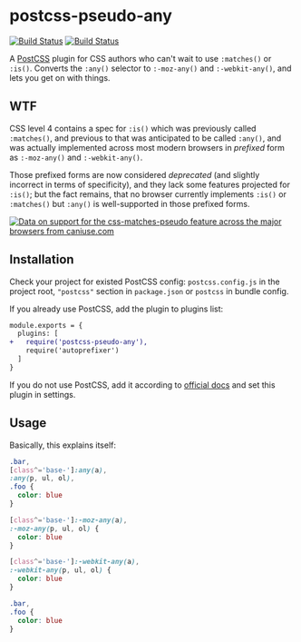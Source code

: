 # postcss-pseudo-any

[![Build Status](https://travis-ci.com/lunelson/postcss-pseudo-any.svg?branch=master)](https://travis-ci.com/lunelson/postcss-pseudo-any)
[![Build Status](https://david-dm.org/lunelson/postcss-pseudo-any.svg?branch=master)](https://travis-ci.com/lunelson/postcss-pseudo-any)

A [PostCSS] plugin for CSS authors who can't wait to use `:matches()` or `:is()`. Converts the `:any()` selector to `:-moz-any()` and `:-webkit-any()`, and lets you get on with things.

## WTF
CSS level 4 contains a spec for `:is()` which was previously called `:matches()`, and previous to that was anticipated to be called `:any()`, and was actually implemented across most modern browsers in _prefixed_ form as `:-moz-any()` and `:-webkit-any()`.

Those prefixed forms are now considered _deprecated_ (and slightly incorrect in terms of specificity), and they lack some features projected for `:is()`; but the fact remains, that no browser currently implements `:is()` or `:matches()` but `:any()` is well-supported in those prefixed forms.

<p>
<a href="http://caniuse.com/#feat=css-matches-pseudo">
  <picture>
    <source type="image/webp" srcset="https://caniuse.bitsofco.de/static/v1/css-matches-pseudo-1583332286062.webp">
    <img src="https://caniuse.bitsofco.de/static/v1/css-matches-pseudo-1583332286062.png" alt="Data on support for the css-matches-pseudo feature across the major browsers from caniuse.com">
  </picture>
</a>
</p>

## Installation

Check your project for existed PostCSS config: `postcss.config.js`
in the project root, `"postcss"` section in `package.json`
or `postcss` in bundle config.

If you already use PostCSS, add the plugin to plugins list:

```diff
module.exports = {
  plugins: [
+   require('postcss-pseudo-any'),
    require('autoprefixer')
  ]
}
```

If you do not use PostCSS, add it according to [official docs] and set this plugin in settings.

## Usage

Basically, this explains itself:

```css
.bar,
[class^='base-']:any(a),
:any(p, ul, ol),
.foo {
  color: blue
}
```

```css
[class^='base-']:-moz-any(a),
:-moz-any(p, ul, ol) {
  color: blue
}

[class^='base-']:-webkit-any(a),
:-webkit-any(p, ul, ol) {
  color: blue
}

.bar,
.foo {
  color: blue
}
```

[official docs]: https://github.com/postcss/postcss#usage
[PostCSS]: https://github.com/postcss/postcss
